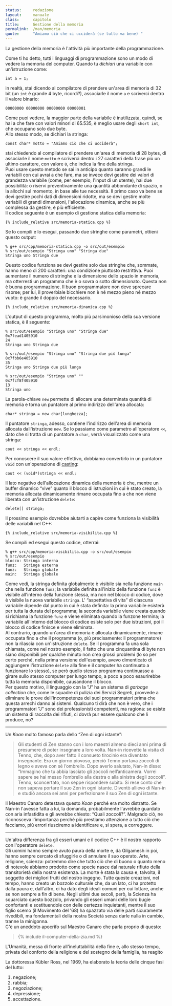 ```yaml
---
status:     redazione
layout:     manuale
class:      capitolo
title:      Gestione della memoria
permalink:  /man/memoria
quote:      "Amiamo ciò che ci ucciderà (se tutto va bene) "
---
```


La gestione della memoria è l'attività più importante della programmazione.

Come ti ho detto, tutti i linguaggi di programmazione sono un modo di vedere la memoria del computer.
Quando tu *dichiari* una variabile con un'istruzione come: 

```
int a = 1;
```

in realtà, stai dicendo al compilatore di prendere un'area di memoria di 32 bit (un `int` è grande 4 byte, ricordi?), associarle il nome `a` e scriverci dentro il valore binario:

 ```
 00000000 00000000 00000000 00000001
 ```
 
 Come puoi vedere, la maggior parte della variabile è inutilizzata, quindi, se hai a che fare con valori minori di 65.535, è meglio usare degli `short int`, che occupano solo due byte.  
 Allo stesso modo, se dichiari la stringa:
 
 ```
 const char* motto = "Amiamo ciò che ci ucciderà";
 ```

stai chiedendo al compilatore di prendere un'area di memoria di 28 bytes, di associarle il nome `motto` e scriverci dentro i 27 caratteri della frase più un ultimo carattere, con valore `0`, che indica la fine della stringa.  
Puoi usare questo metodo se sai in anticipo quanto saranno grandi le variabili con cui avrai a che fare, ma se invece devi gestire dei valori di grandezza variabile (come, per esempio, l'input di un utente), hai due possibilità: o riservi preventivamente una quantità abbondante di spazio, o la allochi sul momento, in base alle tue necessità.
Il primo caso va bene se devi gestire pochi dati di dimensioni ridotte, ma se devi gestire molte variabili di grandi dimensioni, l'allocazione dinamica, anche se più complessa da gestire, è più efficiente.  
Il codice seguente è un esempio di gestione statica della memoria: 

```
{% include_relative src/memoria-statica.cpp %}
```

Se lo compili e lo esegui, passando due stringhe come parametri, ottieni questo output:

```
% g++ src/cpp/memoria-statica.cpp -o src/out/esempio                
% src/out/esempio "Stringa uno" "Stringa due"
Stringa uno Stringa due
```

Questo codice funziona se devi gestire solo due stringhe che, sommate, hanno meno di 200 caratteri: una condizione piuttosto restrittiva.
Puoi aumentare il numero di stringhe e la dimensione dello spazio in memoria, ma otterresti un programma che è o sovra o sotto dimensionato.
Questa non è buona programmazione.
Il buon programmatore non deve sprecare risorse; per lui, il proverbiale bicchiere non è né mezzo pieno né mezzo vuoto: è grande il doppio del necessario.

```
{% include_relative src/memoria-dinamica.cpp %}
```

L'output di questo programma, molto più parsimonioso della sua versione statica, è il seguente:

```
% src/out/esempio "Stringa uno" "Stringa due"        
0x7fead1405910
24
Stringa uno Stringa due

% src/out/esempio "Stringa uno" "Stringa due più lunga"
0x7fbb6e405910
35
Stringa uno Stringa due più lunga

% src/out/esempio "Stringa uno" ""                     
0x7fcf8f405910
13
Stringa uno 
```

La parola-chiave `new` permette di allocare una determinata quantità di memoria e torna un puntatore al primo indirizzo dell'area allocata:

```
char* stringa = new char[lunghezza];
```

Il puntatore `stringa`, adesso, contiene l'indirizzo dell'area di memoria allocata dall'istruzione `new`. 
Se lo passiamo come parametro all'operatore `<<`, dato che si tratta di un puntatore a `char`, verrà visualizzato come una stringa:

```
cout << stringa << endl;
```

Per conoscere il suo valore effettivo, dobbiamo convertirlo in un puntatore `void` con un'operazione di <a href="/man/tipi-di-dato#casting">casting</a>: 

```
cout << (void*)stringa << endl;
```

Il lato negativo dell'allocazione dinamica della memoria è che, mentre un buffer dinamico “vive” quanto il blocco di istruzioni in cui è stato creato, la memoria allocata dinamicamente rimane occupata fino a che non viene liberata con un'istruzione `delete`:

```
delete[] stringa;
```

Il prossimo esempio dovrebbe aiutarti a capire come funziona la visibilità delle variabili nel C++:

```
{% include_relative src/memoria-visibilita.cpp %}
```

Se compili ed esegui questo codice, otterrai:

```
% g++ src/cpp/memoria-visibilita.cpp -o src/out/esempio
% src/out/esempio                                      
blocco: Stringa interna
funz:   Stringa esterna
funz:   Stringa globale
main:   Stringa globale
```

Come vedi, la stringa definita globalmente è visibile sia nella funzione `main` che nella funzione `funz`; la variabile definita all'inizio della funzione `funz` è visibile all'interno della funzione stessa, ma non nel blocco di codice, dove è visibile la nuova variabile `stringa`.
L' “aspettativa di vita” di ciascuna variabile dipende dal punto in cui è stata definita: la prima variabile esisterà per tutta la durata del programma; la seconda variabile viene creata quando si richiama la funzione `funz` e viene eliminata quando la funzone termina; la variabile all'interno del blocco di codice esiste solo per due istruzioni, poi il blocco di codice finisce e viene eliminata.  
Al contrario, quando un'area di memoria è allocata dinamicamente, rimane occupata fino a che il programma (o, più precisamente: il programmatore) non la rilascia con un'istruzione `delete`.
Se il programma fa una sola chiamata, come nel nostro esempio, il fatto che una cinquantina di byte non siano disponibili per qualche minuto non crea grossi problemi (lo so per certo perché, nella prima versione dell'esempio, avevo dimenticato di aggiungere l'istruzione `delete` alla fine e il computer ha continuato a funzionare lo stesso), se però quello stesso programma continuasse a girare sullo stesso computer per lungo tempo, a poco a poco esaurirebbe tutta la memoria disponibile, causandone il blocco.  
Per questo motivo, il linguaggio con la "J" ha un sistema di *garbage collection* che, come le squadre di pulizia dei Servizi Segreti, provvede a eliminare le prove dell'incompetenza dei suoi programmatori prima che questa arrechi danno ai sistemi. 
Qualcuno ti dirà che non è vero, che i programmatori "J" sono dei professionisti competenti, ma ragiona: se esiste un sistema di raccolta dei rifiuti, ci dovrà pur essere qualcuno che li produce, no?

<hr id="dottrina
 
Come le variabili del C++, anche gi esseri umani sono chiamati a vivere, svolgono il loro compito e alla fine vengono rimossi dal sistema.
Le risorse che occupiamo sono un insieme di spazioni, invece che delle sequenze di byte, ma anche ciò che comunemente definiamo: *noi* non è altro che un modo di vedere le trasizioni di energia all'interno del sistema.
A differenza delle variabili del software, però, gli esseri umani sono capaci di valutare l'esito delle loro scelte o delle loro azioni e possono decidere se ripetere quella scelta o quell'azione in altri cicli di vita dell'Universo.
Siamo, allo stesso tempo, una parte del programma, i *beta-tester* e gli sviluppatori e, se ci accorgiamo di un'istruzione errata, possiamo modificarla nelle successive "esecuzioni" del programma, così come un giocatore di scacchi evita di ripetere una mossa che si è rivelata perdente.
In questo modo, genereremo a una nuova variante della storia che, come una variante scacchistica, potrà rivelarsi migliore o peggiore di quelle precedenti.  
Un *Koan* molto famoso parla dello “Zen di ogni istante”:

> Gli studenti di Zen stanno con i loro maestri almeno dieci anni prima di presumere di poter insegnare a loro volta. Nan-in ricevette la visita di Tenno, che, dopo aver fatto il consueto tirocinio era diventato insegnante.
Era un giorno piovoso, perciò Tenno portava zoccoli di legno e aveva con sé l’ombrello. 
Dopo averlo salutato, Nan-in disse: “Immagino che tu abbia lasciato gli zoccoli nell’anticamera. Vorrei sapere se hai messo l’ombrello alla destra o alla
sinistra degli zoccoli”.
Tenno, sconcertato, non seppe rispondere subito. Si rese conto che non sapeva portare il suo Zen in ogni istante. 
Diventò allievo di Nan-in e studiò ancora sei anni per perfezionare il suo Zen di ogni istante.<a href="/man/note#zen" class="nota"></a>

Il Maestro Canaro detestava questo *Koan* perché era molto distratto.
Se Nan-in l'avesse fatta a lui, la domanda, probabilmente l'avrebbe guardato con aria infastidita e gli avrebbe chiesto: “Quali zoccoli?”.
Malgrado ciò, ne riconosceva l'importanza perché più prestiamo attenzione a tutto ciò che facciamo, più errori riusciremo a identificare e, si spera, a correggere.

---

Un'altra differenza fra gli esseri umani e il codice C++ è il nostro rapporto con l'operatore `delete`.   
Gli uomini hanno sempre avuto paura della morte e, da Gilgamesh in poi, hanno sempre cercato di sfuggirle o di annulare il suo operato.
Arte, religione, scienza: potremmo dire che tutto ciò che di buono o quanto meno di notevole abbiamo prodotto come specie nasce dal naturale rifiuto della transitorietà della nostra esistenza.
La morte è stata la causa e, talvolta, il soggetto dei migliori frutti del nostro ingegno.
Tutte queste creazioni, nel tempo, hanno creato un bozzolo culturale che, da un lato, ci ha protetto dalla paura e, dall'altro, ci ha dato degli ideali comuni per cui lottare, anche se non sempre a fin di bene.
Negli ultimi due secoli, però, la Scienza ha squarciato questo bozzolo, privando gli esseri umani delle loro bugie confortanti e sostituendole con delle certezze inquietanti, mentre il suo figlio scemo (il Movimento del '68) ha spazzato via delle parti sicuramente rivedibili, ma fondamentali della nostra Società senza darle nulla in cambio, tranne la minigonna.    
C'è un aneddoto apocrifo sul Maestro Canaro che parla proprio di questo:

<blockquote class="incluso">
{% include il-computer-della-zia.md %}
</blockquote>

L'Umanità, messa di fronte all'ineluttabilità della fine e, allo stesso tempo, privata del conforto della religione e del sostegno della famiglia, ha reagito  

La dottoressa Kübler Ross, nel 1969, ha elaborato la teoria delle cinque fasi del lutto:

1. negazione;
2. rabbia;
3. negoziazione;
4. depressione;
5. accettazione.



<!--
 così come reagiscono individualmente
n maniera coerente con le *cinque fasi del lutto* della dottoressa Kübler Ross:



@todo: spiegare la differenza fra dichiarazione e definizione; parlare della parola-chiave extern

Utlizzare l'peratore `delete` per illustrare il rapporto del C’hi++ con la morte, che non è più considerata un nemico da combattere, ma un fenomeno naturale necessario al buon funzonamento dell’Universo. 
Questo approccio si rirova anche nel precetto:

    Amiamo ciò che ci ucciderà (se tutto va bene) 

Introdurre il concetto di visibilità delle variabili, che serve in seguito per i PostIt.

Questo è anche il capitolo in cui parlare della posizione di un certo dato in memoria, che può variare in successive esecuzioni del programma.
Allo stesso modo, l'io cosciente di ciascuno di noi non è detto che si manifesterà nello stesso individuo, ma potrà essere "allocato" in altri esseri

-->
